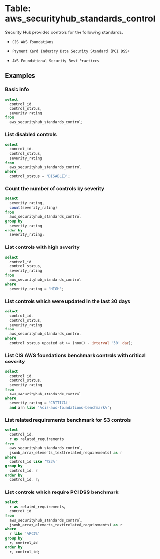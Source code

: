 # Table: aws_securityhub_standards_control

Security Hub provides controls for the following standards.

- `CIS AWS Foundations`

- `Payment Card Industry Data Security Standard (PCI DSS)`

- `AWS Foundational Security Best Practices`

## Examples

### Basic info

```sql
select
  control_id,
  control_status,
  severity_rating
from
  aws_securityhub_standards_control;
```

### List disabled controls

```sql
select
  control_id,
  control_status,
  severity_rating
from
  aws_securityhub_standards_control
where
  control_status = 'DISABLED';
```

### Count the number of controls by severity

```sql
select
  severity_rating,
  count(severity_rating)
from
  aws_securityhub_standards_control
group by
  severity_rating
order by
  severity_rating;
```

### List controls with high severity

```sql
select
  control_id,
  control_status,
  severity_rating
from
  aws_securityhub_standards_control
where
  severity_rating = 'HIGH';
```

### List controls which were updated in the last 30 days

```sql
select
  control_id,
  control_status,
  severity_rating
from
  aws_securityhub_standards_control
where
  control_status_updated_at >= (now() - interval '30' day);
```

### List CIS AWS foundations benchmark controls with critical severity

```sql
select
  control_id,
  control_status,
  severity_rating
from
  aws_securityhub_standards_control
where
  severity_rating = 'CRITICAL'
  and arn like '%cis-aws-foundations-benchmark%';
```

### List related requirements benchmark for S3 controls

```sql
select
  control_id,
  r as related_requirements
from
  aws_securityhub_standards_control,
  jsonb_array_elements_text(related_requirements) as r
where
  control_id like '%S3%'
group by
  control_id, r
order by
  control_id, r;
```

### List controls which require PCI DSS benchmark

```sql
select
  r as related_requirements,
  control_id
from
  aws_securityhub_standards_control,
  jsonb_array_elements_text(related_requirements) as r
where
  r like '%PCI%'
group by
  r, control_id
order by
  r, control_id;
```
